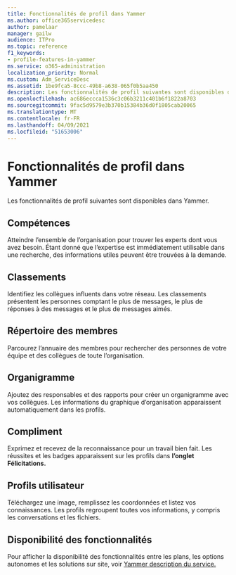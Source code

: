 ```yaml
---
title: Fonctionnalités de profil dans Yammer
ms.author: office365servicedesc
author: pamelaar
manager: gailw
audience: ITPro
ms.topic: reference
f1_keywords:
- profile-features-in-yammer
ms.service: o365-administration
localization_priority: Normal
ms.custom: Adm_ServiceDesc
ms.assetid: 1be9fca5-8ccc-49b8-a638-065f0b5aa450
description: Les fonctionnalités de profil suivantes sont disponibles dans Yammer.
ms.openlocfilehash: ac686eccca1536c3c06b3211c401b6f1822a8703
ms.sourcegitcommit: 9fac5d9579e3b370b15384b36d0f1805cab20065
ms.translationtype: MT
ms.contentlocale: fr-FR
ms.lasthandoff: 04/09/2021
ms.locfileid: "51653006"
---
```

# <a name="profile-features-in-yammer"></a>Fonctionnalités de profil dans Yammer

Les fonctionnalités de profil suivantes sont disponibles dans Yammer.
 
## <a name="expertise"></a>Compétences

Atteindre l’ensemble de l’organisation pour trouver les experts dont vous avez besoin. Étant donné que l’expertise est immédiatement utilisable dans une recherche, des informations utiles peuvent être trouvées à la demande.

## <a name="leaderboards"></a>Classements

Identifiez les collègues influents dans votre réseau. Les classements présentent les personnes comptant le plus de messages, le plus de réponses à des messages et le plus de messages aimés.

## <a name="member-directory"></a>Répertoire des membres

Parcourez l’annuaire des membres pour rechercher des personnes de votre équipe et des collègues de toute l’organisation.
  
## <a name="org-chart"></a>Organigramme

Ajoutez des responsables et des rapports pour créer un organigramme avec vos collègues. Les informations du graphique d’organisation apparaissent automatiquement dans les profils.
  
## <a name="praise"></a>Compliment

Exprimez et recevez de la reconnaissance pour un travail bien fait. Les réussites et les badges apparaissent sur les profils dans **l’onglet Félicitations.**
 
## <a name="user-profiles"></a>Profils utilisateur

Téléchargez une image, remplissez les coordonnées et listez vos connaissances. Les profils regroupent toutes vos informations, y compris les conversations et les fichiers.
  
## <a name="feature-availability"></a>Disponibilité des fonctionnalités

Pour afficher la disponibilité des fonctionnalités entre les plans, les options autonomes et les solutions sur site, voir [Yammer description du service.](yammer-service-description.md)
  

